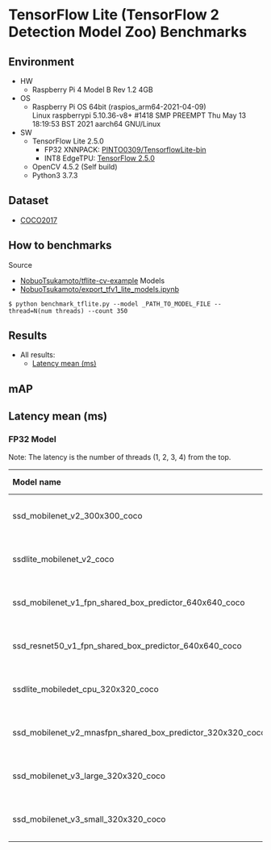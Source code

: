 # TensorFlow Lite (TensorFlow 2 Detection Model Zoo) Benchmarks

## Environment
    
- HW
  - Raspberry Pi 4 Model B Rev 1.2 4GB
- OS
  - Raspberry Pi OS 64bit (raspios_arm64-2021-04-09)  
    Linux raspberrypi 5.10.36-v8+ #1418 SMP PREEMPT Thu May 13 18:19:53 BST 2021 aarch64 GNU/Linux
- SW
  - TensorFlow Lite 2.5.0
    - FP32 XNNPACK: [PINTO0309/TensorflowLite-bin](https://github.com/PINTO0309/TensorflowLite-bin)
    - INT8 EdgeTPU: [TensorFlow 2.5.0](https://github.com/tensorflow/tensorflow/releases/tag/v2.5.0)
  - OpenCV 4.5.2 (Self build)
  - Python3 3.7.3

## Dataset
- [COCO2017](https://cocodataset.org/#home) 

## How to benchmarks
Source
- [NobuoTsukamoto/tflite-cv-example](https://github.com/NobuoTsukamoto/tflite-cv-example/)
Models
- [NobuoTsukamoto/export_tfv1_lite_models.ipynb](https://gist.github.com/NobuoTsukamoto/832905aa765f6faa16f53d6dddf61bd2)

```
$ python benchmark_tflite.py --model _PATH_TO_MODEL_FILE --thread=N(num threads) --count 350
```

## Results
- All results:
    - [Latency mean (ms)](./results/result_raspi4_64bit_latency.txt)

## mAP

## Latency mean (ms)

### FP32 Model

Note: The latency is the number of threads (1, 2, 3, 4) from the top.

|Model name                                                 |RasPi4 64bit|
|:--                                                        |--:|
|ssd_mobilenet_v2_300x300_coco                              |498.06<br>327.27<br>320.19<br>318.97|
|ssdlite_mobilenet_v2_coco                                  |210.46<br>130.44<br>111.67<br>109.60|
|ssd_mobilenet_v1_fpn_shared_box_predictor_640x640_coco     |15478.10<br>9843.06<br>8119.81<br>8476.19|
|ssd_resnet50_v1_fpn_shared_box_predictor_640x640_coco      |21784.14<br>13699.05<br>11959.48<br>11593.65|
|ssdlite_mobiledet_cpu_320x320_coco                         |193.13<br>143.60<br>129.43<br>126.46|
|ssd_mobilenet_v2_mnasfpn_shared_box_predictor_320x320_coco |306.79<br>198.85<br>170.20<br>163.48|
|ssd_mobilenet_v3_large_320x320_coco                        |177.60<br>120.72<br>105.89<br>104.32|
|ssd_mobilenet_v3_small_320x320_coco                        |70.51<br>51.11<br>44.95<br>43.34|
